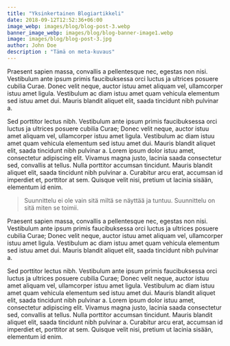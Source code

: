```yaml
---
title: "Yksinkertainen Blogiartikkeli"
date: 2018-09-12T12:52:36+06:00
image_webp: images/blog/blog-post-3.webp
banner_image_webp: images/blog/blog-banner-image1.webp
image: images/blog/blog-post-3.jpg
author: John Doe
description : "Tämä on meta-kuvaus"
---
```


Praesent sapien massa, convallis a pellentesque nec, egestas non nisi. Vestibulum ante ipsum primis faucibuksessa orci luctus ja ultrices posuere cubilia Curae. Donec velit neque, auctor istuu amet aliquam vel, ullamcorper istuu amet ligula. Vestibulum ac diam istuu amet quam vehicula elementum sed istuu amet dui. Mauris blandit aliquet elit, saada tincidunt nibh pulvinar a.

Sed porttitor lectus nibh. Vestibulum ante ipsum primis faucibuksessa orci luctus ja ultrices posuere cubilia Curae; Donec velit neque, auctor istuu amet aliquam vel, ullamcorper istuu amet ligula. Vestibulum ac diam istuu amet quam vehicula elementum sed istuu amet dui. Mauris blandit aliquet elit, saada tincidunt nibh pulvinar a. Lorem ipsum dolor istuu amet, consectetur adipiscing elit. Vivamus magna justo, lacinia saada consectetur sed, convallis at tellus. Nulla porttitor accumsan tincidunt. Mauris blandit aliquet elit, saada tincidunt nibh pulvinar a. Curabitur arcu erat, accumsan id imperdiet et, porttitor at sem. Quisque velit nisi, pretium ut lacinia sisään, elementum id enim.

> Suunnittelu ei ole vain sitä miltä se näyttää ja tuntuu. Suunnittelu on sitä miten se toimii.

Praesent sapien massa, convallis a pellentesque nec, egestas non nisi. Vestibulum ante ipsum primis faucibuksessa orci luctus ja ultrices posuere cubilia Curae; Donec velit neque, auctor istuu amet aliquam vel, ullamcorper istuu amet ligula. Vestibulum ac diam istuu amet quam vehicula elementum sed istuu amet dui. Mauris blandit aliquet elit, saada tincidunt nibh pulvinar a.

Sed porttitor lectus nibh. Vestibulum ante ipsum primis faucibuksessa orci luctus ja ultrices posuere cubilia Curae; Donec velit neque, auctor istuu amet aliquam vel, ullamcorper istuu amet ligula. Vestibulum ac diam istuu amet quam vehicula elementum sed istuu amet dui. Mauris blandit aliquet elit, saada tincidunt nibh pulvinar a. Lorem ipsum dolor istuu amet, consectetur adipiscing elit. Vivamus magna justo, lacinia saada consectetur sed, convallis at tellus. Nulla porttitor accumsan tincidunt. Mauris blandit aliquet elit, saada tincidunt nibh pulvinar a. Curabitur arcu erat, accumsan id imperdiet et, porttitor at sem. Quisque velit nisi, pretium ut lacinia sisään, elementum id enim.